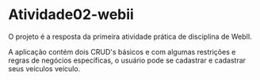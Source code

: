 # Atividade02-webii

O projeto é a resposta da primeira atividade prática de disciplina de WebII.

A aplicação contém dois CRUD's básicos e com algumas restrições e regras de negócios específicas, o usuário pode se cadastrar e cadastrar seus veículos veículo.
